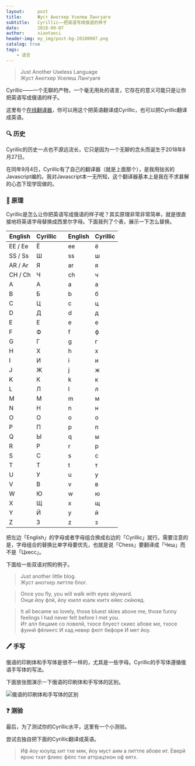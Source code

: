```yaml
---
layout:     post
title:      Жуст Анотхер Уселеш Лангуаге
subtitle:   Cyrillic——把英语写成俄语的样子
date:       2018-09-07
author:     xiaotaoci
header-img: my_img/post-bg-20180907.png
catalog: true
tags:
    - 语言
---
```


> Just Another Useless Language
<br> Жуст Анотхер Уселеш Лангуаге

Cyrillic——一个无聊的产物，一个毫无用处的语言，它存在的意义可能只是让你把英语写成俄语的样子。

这里有个[在线翻译器](https://xiaotaoci.github.io/cyrillic.html)，你可以用这个把英语翻译成Cyrillic，也可以把Cyrillic翻译成英语。

### 🔍 历史

Cyrillic的历史一点也不源远流长，它只是因为一个无聊的念头而诞生于2018年8月27日。

在同年9月4日，Cyrillic有了自己的翻译器（就是上面那个），是我用拙劣的Javascript编的。我对Javascript本一无所知，这个翻译器基本上是我在不求甚解的心态下现学现做的。

### 📌 原理

Cyrillic是怎么让你把英语写成俄语的样子呢？其实原理非常非常简单，就是很直接地将英语字母替换成西里尔字母。下面我列了个表，展示一下怎么替换。

|English|Cyrillic| |English|Cyrillic|
| --- | --- | --- | --- | --- |
|EE / Ee|Ё| |ee|ё|
|SS / Ss|Ш| |ss|ш|
|AR / Ar|Я| |ar|я|
|CH / Ch|Ч| |ch|ч|
|A|А| |a|а|
|B|Б| |b|б|
|C|Ц| |c|ц|
|D|Д| |d|д|
|E|Е| |e|е|
|F|Ф| |f|ф|
|G|Г| |g|г|
|H|Х| |h|х|
|I|И| |i|и|
|J|Ж| |j|ж|
|K|К| |k|к|
|L|Л| |l|л|
|M|М| |m|м|
|N|Н| |n|н|
|O|О| |o|о|
|P|П| |p|п|
|Q|Ы| |q|ы|
|R|Р| |r|р|
|S|С| |s|с|
|T|Т| |t|т|
|U|У| |u|у|
|V|В| |v|в|
|W|Ю| |w|ю|
|X|Щ| |x|щ|
|Y|Й| |y|й|
|Z|З| |z|з|

把左边「English」的字母或者字母组合换成右边的「Cyrillic」就行。需要注意的是，字母组合的替换比单字母要优先，也就是说「Chess」要翻译成「Чеш」而不是「Цхесс」。

下面给一些双语对照的例子。

> Just another little blog.
<br> Жуст анотхер литтле блог.

> Once you fly, you will walk with eyes skyward.
<br> Онце йоу флй, йоу юилл юалк юитх ейес скйюяд.

> It all became so lovely, those bluest skies above me, those funny feelings I had never felt before I met you.
<br> Ит алл бецаме со ловелй, тхосе блуест скиес абове ме, тхосе фуннй фёлингс И хад невер фелт бефоре И мет йоу.

### 🖊️ 手写

俄语的印刷体和手写体是很不一样的，尤其是一些字母。Cyrillic的手写体遵循俄语手写体的写法。

下面放张图演示一下俄语的印刷体和手写体的区别。

![俄语的印刷体和手写体的区别](http://wx1.sinaimg.cn/mw690/0060lm7Tly1fv1epafeafj30dc0hit9r.jpg)

### ❓ 测验

最后，为了测试你的Cyrillic水平，这里有一个小测验。

尝试去独自把下面的Cyrillic翻译成英语。

> Иф йоу юоулд хит тхе мяк, йоу муст аим а литтле абове ит. Еверй ярою тхат флиес фёлс тхе аттрацтион оф еятх.
